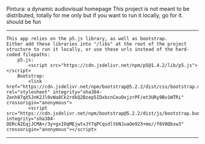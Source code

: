 
Pintura: a dynamic audiovisual homepage
This project is not meant to be distributed, totally for me only but if you want to run it locally, go for it. should be fun

------------------------------------------------------------------
    This app relies on the p5.js library, as well as bootstrap. 
    Either add these libraries into "/libs" at the root of the project structure to run it locally, or use these urls instead of the hard-coded filepaths:
        p5.js:
            <script src="https://cdn.jsdelivr.net/npm/p5@1.4.2/lib/p5.js"></script>
        Bootstrap:
            <link href="https://cdn.jsdelivr.net/npm/bootstrap@5.2.2/dist/css/bootstrap.min.css" rel="stylesheet" integrity="sha384-Zenh87qX5JnK2Jl0vWa8Ck2rdkQ2Bzep5IDxbcnCeuOxjzrPF/et3URy9Bv1WTRi" crossorigin="anonymous">
            <script src="https://cdn.jsdelivr.net/npm/bootstrap@5.2.2/dist/js/bootstrap.bundle.min.js" integrity="sha384-OERcA2EqjJCMA+/3y+gxIOqMEjwtxJY7qPCqsdltbNJuaOe923+mo//f6V8Qbsw3" crossorigin="anonymous"></script>
------------------------------------------------------------------